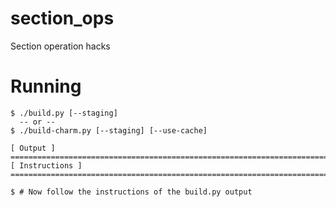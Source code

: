 # section_ops
Section operation hacks


# Running

    $ ./build.py [--staging]
      -- or --
    $ ./build-charm.py [--staging] [--use-cache]

    [ Output ]
    ========================================================================
    [ Instructions ]
    ========================================================================

    $ # Now follow the instructions of the build.py output
